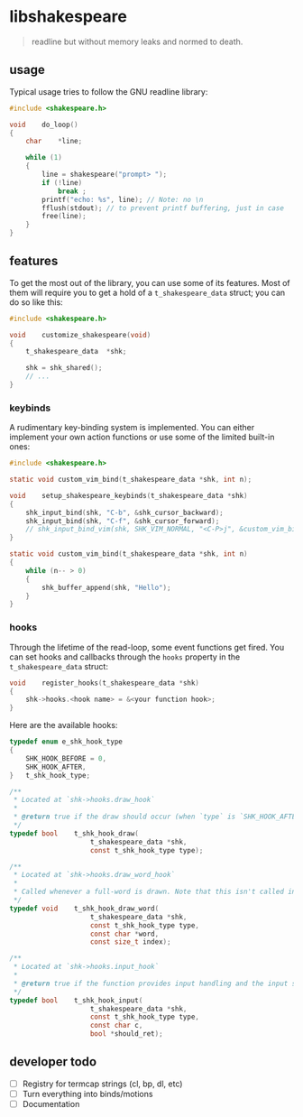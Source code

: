 # libshakespeare
> readline but without memory leaks and normed to death. 

## usage

Typical usage tries to follow the GNU readline library:
```c
#include <shakespeare.h>

void    do_loop()
{
    char    *line;

    while (1)
    {
        line = shakespeare("prompt> ");
        if (!line)
            break ;
        printf("echo: %s", line); // Note: no \n
        fflush(stdout); // to prevent printf buffering, just in case
        free(line);
    }
}
```

## features

To get the most out of the library, you can use some of its features. Most of them will require you to get a hold of a `t_shakespeare_data` struct; you can do so like this:

```c
#include <shakespeare.h>

void    customize_shakespeare(void)
{
    t_shakespeare_data  *shk;

    shk = shk_shared();
    // ...
}
```

### keybinds

A rudimentary key-binding system is implemented. You can either implement your own action functions or use some of the limited built-in ones:

```c
#include <shakespeare.h>

static void custom_vim_bind(t_shakespeare_data *shk, int n);

void    setup_shakespeare_keybinds(t_shakespeare_data *shk)
{
    shk_input_bind(shk, "C-b", &shk_cursor_backward);
    shk_input_bind(shk, "C-f", &shk_cursor_forward);
    // shk_input_bind_vim(shk, SHK_VIM_NORMAL, "<C-P>j", &custom_vim_bind);
}

static void custom_vim_bind(t_shakespeare_data *shk, int n)
{
    while (n-- > 0)
    {
        shk_buffer_append(shk, "Hello");
    }
}
```

### hooks

Through the lifetime of the read-loop, some event functions get fired. You can set hooks and callbacks through the `hooks` property in the `t_shakespeare_data` struct:

```c
void    register_hooks(t_shakespeare_data *shk)
{
    shk->hooks.<hook name> = &<your function hook>;
}
```

Here are the available hooks:

```c
typedef enum e_shk_hook_type
{
    SHK_HOOK_BEFORE = 0,
    SHK_HOOK_AFTER,
}   t_shk_hook_type;

/**
 * Located at `shk->hooks.draw_hook`
 *
 * @return true if the draw should occur (when `type` is `SHK_HOOK_AFTER`, this doesn't matter).
 */
typedef bool    t_shk_hook_draw(
                    t_shakespeare_data *shk,
                    const t_shk_hook_type type);

/**
 * Located at `shk->hooks.draw_word_hook`
 *
 * Called whenever a full-word is drawn. Note that this isn't called in a loop, rather when a word needs redrawing.
 */
typedef void    t_shk_hook_draw_word(
                    t_shakespeare_data *shk,
                    const t_shk_hook_type type,
                    const char *word,
                    const size_t index);

/**
 * Located at `shk->hooks.input_hook`
 *
 * @return true if the function provides input handling and the input should be ignored.
 */
typedef bool    t_shk_hook_input(
                    t_shakespeare_data *shk,
                    const t_shk_hook_type type,
                    const char c,
                    bool *should_ret);
```

## developer todo

- [ ] Registry for termcap strings (cl, bp, dl, etc)
- [ ] Turn everything into binds/motions
- [ ] Documentation
